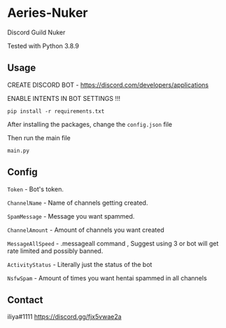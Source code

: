 # Aeries-Nuker
Discord Guild Nuker

Tested with Python 3.8.9

## Usage
CREATE DISCORD BOT - https://discord.com/developers/applications

ENABLE INTENTS IN BOT SETTINGS !!!

`pip install -r requirements.txt`

After installing the packages, change the `config.json` file

Then run the main file

`main.py`

## Config
`Token` - Bot's token.

`ChannelName` - Name of channels getting created.

`SpamMessage` - Message you want spammed.

`ChannelAmount` - Amount of channels you want created

`MessageAllSpeed` - .messageall command , Suggest using 3 or bot will get rate limited and possibly banned.

`ActivityStatus` - Literally just the status of the bot

`NsfwSpam` - Amount of times you want hentai spammed in all channels

## Contact
iliya#1111
https://discord.gg/fjx5vwae2a
